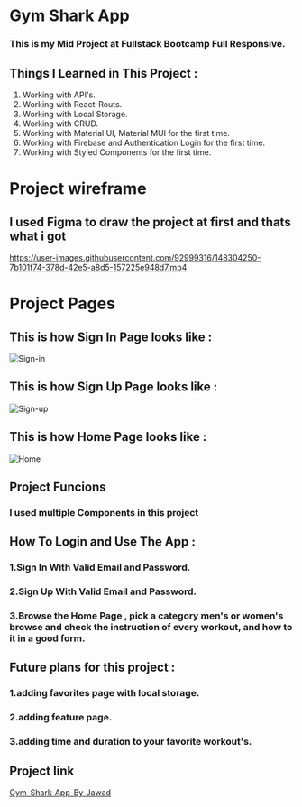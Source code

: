 # Gym Shark App
### This is my Mid Project at Fullstack Bootcamp Full Responsive.
## Things I Learned in This Project : 
1. Working with API's.
2. Working with React-Routs.
3. Working with Local Storage.
4. Working with CRUD.
5. Working with Material UI, Material MUI for the first time.
6. Working with Firebase and Authentication Login for the first time.
7. Working with Styled Components for the first time.

# Project wireframe
## I used Figma to draw the project at first and thats what i got

https://user-images.githubusercontent.com/92999316/148304250-7b101f74-378d-42e5-a8d5-157225e948d7.mp4

# Project Pages
## This is how Sign In Page looks like :
![Sign-in](https://user-images.githubusercontent.com/92999316/148304408-d7c43752-ef22-47cd-80ea-74d88a380d79.png)
## This is how Sign Up Page looks like :
![Sign-up](https://user-images.githubusercontent.com/92999316/148304428-6953a20c-5b69-4b9a-9347-4dccfe6de9d6.png)
## This is how Home Page looks like :
![Home](https://user-images.githubusercontent.com/92999316/148304460-47d15452-c198-4129-8f5c-a57be3eff672.png)

## Project Funcions
### I used multiple Components in this project


## How To Login and Use The App :
### 1.Sign In With Valid Email and Password.
### 2.Sign Up With Valid Email and Password.
### 3.Browse the Home Page , pick a category men's or women's browse and check the instruction of every workout, and how to it in a good form.

## Future plans for this project :
### 1.adding favorites page with local storage.
### 2.adding feature page.
### 3.adding time and duration to your favorite workout's.

## Project link

[Gym-Shark-App-By-Jawad](https://gym-shark-app-by-jawad.netlify.app/)
